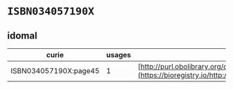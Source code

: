# `ISBN034057190X`

## idomal

| curie                 |   usages | nodes                                                                                                                 |
|-----------------------|----------|-----------------------------------------------------------------------------------------------------------------------|
| ISBN034057190X:page45 |        1 | [http://purl.obolibrary.org/obo/IDOMAL:0000195](https://bioregistry.io/http://purl.obolibrary.org/obo/IDOMAL:0000195) |
